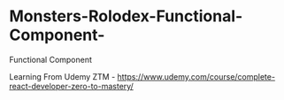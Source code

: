 # Monsters-Rolodex-Functional-Component-
Functional Component 

Learning From Udemy ZTM - https://www.udemy.com/course/complete-react-developer-zero-to-mastery/ 
